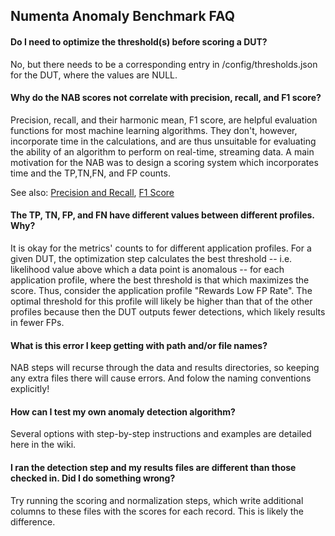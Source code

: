 Numenta Anomaly Benchmark FAQ
--------

#### Do I need to optimize the threshold(s) before scoring a DUT?
No, but there needs to be a corresponding entry in /config/thresholds.json for the DUT, where the values are NULL.

#### Why do the NAB scores not correlate with precision, recall, and F1 score?
Precision, recall, and their harmonic mean, F1 score, are helpful evaluation functions for most machine learning algorithms. They don't, however, incorporate time in the calculations, and are thus unsuitable for evaluating the ability of an algorithm to perform on real-time, streaming data. A main motivation for the NAB was to design a scoring system which incorporates time and the TP,TN,FN, and FP counts.

See also: [Precision and Recall](http://en.wikipedia.org/wiki/Precision_and_recall), [F1 Score](http://en.wikipedia.org/wiki/F1_score)


#### The TP, TN, FP, and FN have different values between different profiles. Why?
It is okay for the metrics' counts to for different application profiles. For a given DUT, the optimization step calculates the best threshold -- i.e. likelihood value above which a data point is anomalous -- for each application profile, where the best threshold is that which maximizes the score. Thus, consider the application profile "Rewards Low FP Rate". The optimal threshold for this profile will likely be higher than that of the other profiles because then the DUT outputs fewer detections, which likely results in fewer FPs.

#### What is this error I keep getting with path and/or file names?
NAB steps will recurse through the data and results directories, so keeping any extra files there will cause errors. And folow the naming conventions explicitly!

#### How can I test my own anomaly detection algorithm?
Several options with step-by-step instructions and examples are detailed here in the wiki.

#### I ran the detection step and my results files are different than those checked in. Did I do something wrong?
Try running the scoring and normalization steps, which write additional columns to these files with the scores for each record. This is likely the difference.

